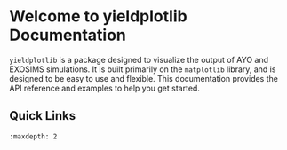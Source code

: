 # Welcome to yieldplotlib Documentation

`yieldplotlib` is a package designed to visualize the output of AYO and EXOSIMS simulations. It is built primarily
on the `matplotlib` library, and is designed to be easy to use and flexible. This documentation provides the API reference
and examples to help you get started.

## Quick Links

```{toctree}
:maxdepth: 2
```
```
